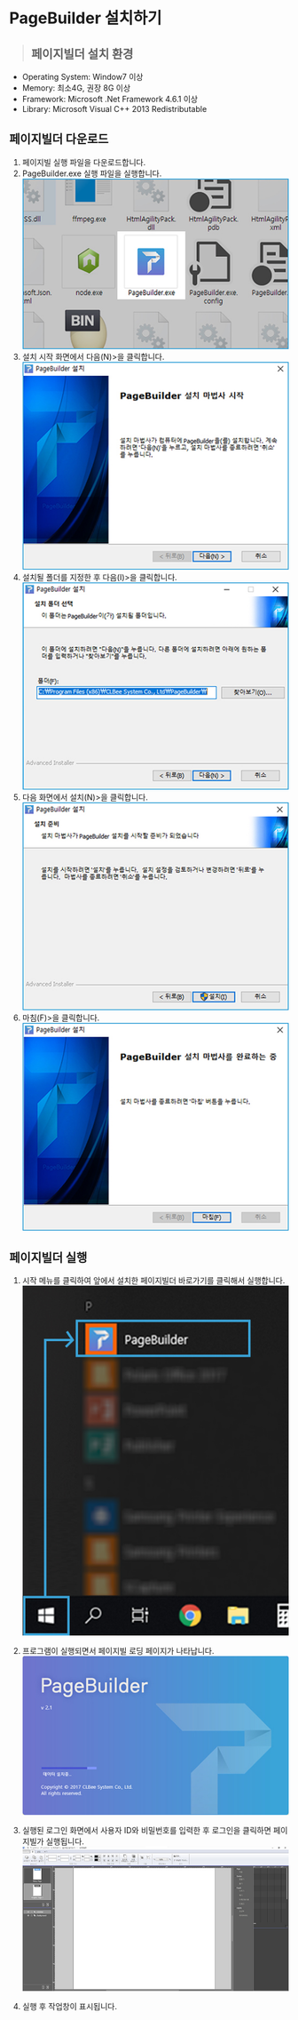 # PageBuilder 설치하기

> ## 페이지빌더 설치 환경

* Operating System: Window7 이상
* Memory: 최소4G, 권장 8G 이상
* Framework: Microsoft .Net Framework 4.6.1 이상
* Library: Microsoft Visual C++ 2013 Redistributable

## 페이지빌더 다운로드

1. 페이지빌 실행 파일을 다운로드합니다.
2. PageBuilder.exe 실행 파일을 실행합니다. ![image1](.gitbook/assets/2-1%20%281%29.jpg)
3. 설치 시작 화면에서 다음\(N\)&gt;을 클릭합니다. ![](.gitbook/assets/2-2.jpg)
4. 설치될 폴더를 지정한 후 다음\(I\)&gt;을 클릭합니다.  ![](.gitbook/assets/2-3%20%281%29.jpg)
5. 다음 화면에서 설치\(N\)&gt;을 클릭합니다.  ![](.gitbook/assets/2-4%20%281%29.jpg)
6. 마침\(F\)&gt;을 클릭합니다.  ![](.gitbook/assets/2-5.jpg)

## 페이지빌더 실행

1. 시작 메뉴를 클릭하여 앞에서 설치한 페이지빌더 바로가기를 클릭해서 실행합니다.  ![](.gitbook/assets/1-0%20%281%29.jpg)
2. 프로그램이 실행되면서 페이지빌 로딩 페이지가 나타납니다.  ![](.gitbook/assets/2-0%20%282%29.jpg)
3. 실행된 로그인 화면에서 사용자 ID와 비밀번호를 입력한 후 로그인을 클릭하면 페이지빌가 실행됩니다.  ![](.gitbook/assets/01-1.jpg)

4. 실행 후 작업창이 표시됩니다.

